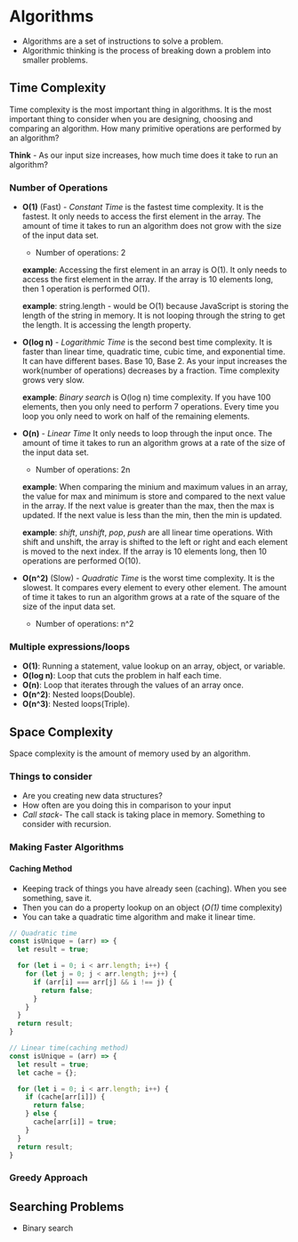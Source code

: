 # Algorithms

* Algorithms are a set of instructions to solve a problem.
* Algorithmic thinking is the process of breaking down a problem into smaller problems.

## Time Complexity

Time complexity is the most important thing in algorithms. It is the most important thing to consider when you are designing, choosing and comparing an algorithm. How many primitive operations are performed by an algorithm?

**Think** - As our input size increases, how much time does it take to run an algorithm?

### Number of Operations

* **O(1)** (Fast) - *Constant Time* is the fastest time complexity. It is the fastest. It only needs to access the first element in the array. The amount of time it takes to run an algorithm does not grow with the size of the input data set.
  * Number of operations: 2

  **example**: Accessing the first element in an array is O(1). It only needs to access the first element in the array. If the array is 10 elements long, then 1 operation is performed O(1).

  **example**: string.length - would be O(1) because JavaScript is storing the length of the string in memory. It is not looping through the string to get the length. It is accessing the length property.

* **O(log n)** - *Logarithmic Time* is the second best time complexity. It is faster than linear time, quadratic time, cubic time, and exponential time. It can have different bases. Base 10, Base 2. As your input increases the work(number of operations) decreases by a fraction. Time complexity grows very slow.

  **example**: *Binary search* is O(log n) time complexity. If you have 100 elements, then you only need to perform 7 operations. Every time you loop you only need to work on half of the remaining elements.

* **O(n)** - *Linear Time* It only needs to loop through the input once. The amount of time it takes to run an algorithm grows at a rate of the size of the input data set.
  * Number of operations: 2n

  **example**: When comparing the minium and maximum values in an array, the value for max and minimum is store and compared to the next value in the array. If the next value is greater than the max, then the max is updated. If the next value is less than the min, then the min is updated. 

  **example**: *shift*, *unshift*, *pop*, *push* are all linear time operations. With shift and unshift, the array is shifted to the left or right and each element is moved to the next index. If the array is 10 elements long, then 10 operations are performed O(10).

* **O(n^2)** (Slow) - *Quadratic Time* is the worst time complexity. It is the slowest. It compares every element to every other element. The amount of time it takes to run an algorithm grows at a rate of the square of the size of the input data set.
  * Number of operations: n^2

### Multiple expressions/loops

* **O(1)**: Running a statement, value lookup on an array, object, or variable.
* **O(log n)**: Loop that cuts the problem in half each time.
* **O(n)**: Loop that iterates through the values of an array once.
* **O(n^2)**: Nested loops(Double).
* **O(n^3)**: Nested loops(Triple).

## Space Complexity

Space complexity is the amount of memory used by an algorithm.

### Things to consider

 * Are you creating new data structures?
 * How often are you doing this in comparison to your input
 * *Call stack*- The call stack is taking place in memory. Something to consider with recursion.

### Making Faster Algorithms

#### Caching Method
  * Keeping track of things you have already seen (caching). When you see something, save it.
  * Then you can do a property lookup on an object (*O(1)* time complexity)
  * You can take a quadratic time algorithm and make it linear time.

  ```javascript
  // Quadratic time
  const isUnique = (arr) => {
    let result = true;

    for (let i = 0; i < arr.length; i++) {
      for (let j = 0; j < arr.length; j++) {
        if (arr[i] === arr[j] && i !== j) {
          return false;
        }
      }
    }
    return result;
  }

  // Linear time(caching method)
  const isUnique = (arr) => {
    let result = true;
    let cache = {};

    for (let i = 0; i < arr.length; i++) {
      if (cache[arr[i]]) {
        return false;
      } else {
        cache[arr[i]] = true;
      }
    }
    return result;
  }
  ```

### Greedy Approach



## Searching Problems

* Binary search
